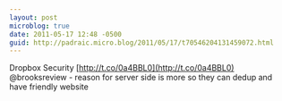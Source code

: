 ```yaml
---
layout: post
microblog: true
date: 2011-05-17 12:48 -0500
guid: http://padraic.micro.blog/2011/05/17/t70546204131459072.html
---
```

Dropbox Security  [http://t.co/0a4BBL0](http://t.co/0a4BBL0) @brooksreview - reason for server side is more so they can dedup and have friendly website
